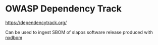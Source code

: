 # OWASP Dependency Track

https://dependencytrack.org/

Can be used to ingest SBOM of slapos software release produced with [nxdbom](https://lab.nexedi.com/nexedi/nxd-bom)
